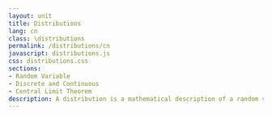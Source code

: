 ```yaml
---
layout: unit
title: Distributions
lang: cn
class: \distributions
permalink: /distributions/cn
javascript: distributions.js
css: distributions.css
sections:
- Random Variable
- Discrete and Continuous
- Central Limit Theorem
description: A distribution is a mathematical description of a random variable's probability space.
---
```



